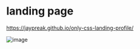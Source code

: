 # landing page
https://jaypreak.github.io/only-css-landing-profile/

![image](https://user-images.githubusercontent.com/68821643/203309921-983b17db-6746-43c2-8b2e-40f7bd895afd.png)

